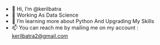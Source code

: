 - 👋 Hi, I’m @kerilbatra
- 👀 Working As Data Science
- 🌱 I’m learning more about Python And Upgrading My Skills
- 📫 You can reach me by mailing me on my account : kerilbatra2@gmail.com


